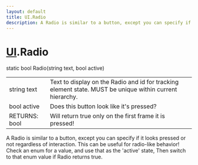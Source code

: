 ```yaml
---
layout: default
title: UI.Radio
description: A Radio is similar to a button, except you can specify if it looks pressed or not regardless of interaction. This can be useful for radio-like behavior! Check an enum for a value, and use that as the 'active' state, Then switch to that enum value if Radio returns true.
---
```

# [UI]({{site.url}}/Pages/Reference/UI.html).Radio

<div class='signature' markdown='1'>
static bool Radio(string text, bool active)
</div>

|  |  |
|--|--|
|string text|Text to display on the Radio and id for             tracking element state. MUST be unique within current hierarchy.|
|bool active|Does this button look like it's pressed?|
|RETURNS: bool|Will return true only on the first frame it is pressed!|

A Radio is similar to a button, except you can specify if
it looks pressed or not regardless of interaction. This can be
useful for radio-like behavior! Check an enum for a value, and use
that as the 'active' state, Then switch to that enum value if Radio
returns true.



